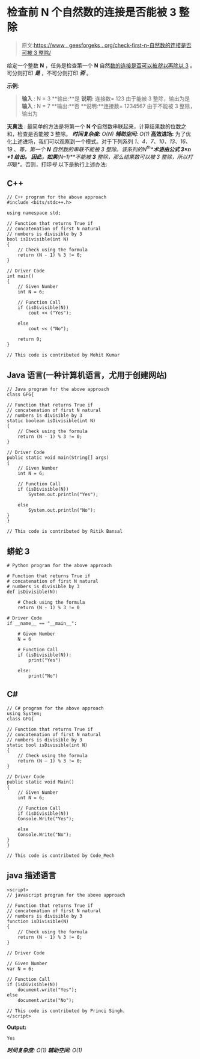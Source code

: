 # 检查前 N 个自然数的连接是否能被 3 整除

> 原文:[https://www . geesforgeks . org/check-first-n-自然数的连接是否可被 3 整除/](https://www.geeksforgeeks.org/check-if-the-concatenation-of-first-n-natural-numbers-is-divisible-by-3/)

给定一个整数 **N** ，任务是检查第一个 **N** 自然[数的连接是否可以被*除以*再除以 3](https://www.geeksforgeeks.org/check-large-number-divisible-3-not/) 。可分则打印 ***是*** ，不可分则打印 ***否*** 。

**示例**:

> **输入** : N = 3
> **输出:**是
> **说明:**
> 连接数= 123
> 由于能被 3 整除，输出为是
> **输入** : N = 7
> **输出:**否
> **说明:**连接数= 1234567
> 由于不能被 3 整除，输出为

**天真法** :
最简单的方法是将第一个 **N 个**自然数串联起来，计算结果数的位数之和，检查是否能被 3 整除。
***时间复杂度:** O(N)*
***辅助空间:** O(1)*
**高效进场:**
为了优化上述进场，我们可以观察到一个模式。对于下列系列 *1、4、7、10、13、16、19* 、*等，第一个 **N** 自然数的串联不能被 3 整除。*该系列的***N<sup>th</sup>*****术语**由公式 **3×n +1** ***给出。*** 因此，如果**(N–1)**不能被 **3** 整除，那么结果数可以被 3 整除，所以打印*是*。否则，打印*号*
以下是执行上述办法:

## C++

```
// C++ program for the above approach
#include <bits/stdc++.h>

using namespace std;

// Function that returns True if
// concatenation of first N natural
// numbers is divisible by 3
bool isDivisible(int N)
{
    // Check using the formula
    return (N - 1) % 3 != 0;
}

// Driver Code
int main()
{
    // Given Number
    int N = 6;

    // Function Call
    if (isDivisible(N))
        cout << ("Yes");

    else
        cout << ("No");

    return 0;
}

// This code is contributed by Mohit Kumar
```

## Java 语言(一种计算机语言，尤用于创建网站)

```
// Java program for the above approach
class GFG{

// Function that returns True if
// concatenation of first N natural
// numbers is divisible by 3
static boolean isDivisible(int N)
{
    // Check using the formula
    return (N - 1) % 3 != 0;
}

// Driver Code
public static void main(String[] args)
{
    // Given Number
    int N = 6;

    // Function Call
    if (isDivisible(N))
        System.out.println("Yes");

    else
        System.out.println("No");
}
}

// This code is contributed by Ritik Bansal
```

## 蟒蛇 3

```
# Python program for the above approach

# Function that returns True if
# concatenation of first N natural
# numbers is divisible by 3
def isDivisible(N):

    # Check using the formula
    return (N - 1) % 3 != 0

# Driver Code
if __name__ == "__main__":

    # Given Number
    N = 6

    # Function Call
    if (isDivisible(N)):
        print("Yes")

    else:
        print("No")
```

## C#

```
// C# program for the above approach
using System;
class GFG{

// Function that returns True if
// concatenation of first N natural
// numbers is divisible by 3
static bool isDivisible(int N)
{
    // Check using the formula
    return (N – 1) % 3 != 0;
}

// Driver Code
public static void Main()
{
    // Given Number
    int N = 6;

    // Function Call
    if (isDivisible(N))
    Console.Write("Yes");

    else
    Console.Write("No");
}
}

// This code is contributed by Code_Mech
```

## java 描述语言

```
<script>
// javascript program for the above approach

// Function that returns True if
// concatenation of first N natural
// numbers is divisible by 3
function isDivisible(N)
{
    // Check using the formula
    return (N - 1) % 3 != 0;
}

// Driver Code

// Given Number
var N = 6;

// Function Call
if (isDivisible(N))
    document.write("Yes");
else
    document.write("No");

// This code is contributed by Princi Singh.
</script>
```

**Output:** 

```
Yes
```

***时间复杂度:** O(1)*
***辅助空间:** O(1)*